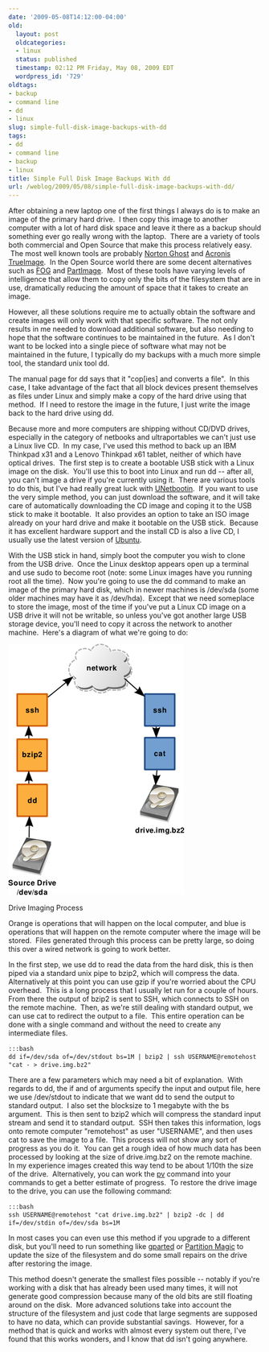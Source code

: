 ```yaml
---
date: '2009-05-08T14:12:00-04:00'
old:
  layout: post
  oldcategories:
  - linux
  status: published
  timestamp: 02:12 PM Friday, May 08, 2009 EDT
  wordpress_id: '729'
oldtags:
- backup
- command line
- dd
- linux
slug: simple-full-disk-image-backups-with-dd
tags:
- dd
- command line
- backup
- linux
title: Simple Full Disk Image Backups With dd
url: /weblog/2009/05/08/simple-full-disk-image-backups-with-dd/
---
```


After obtaining a new laptop one of the first things I always do is to make an image of the primary hard drive.  I then copy this image to another computer with a lot of hard disk space and leave it there as a backup should something ever go really wrong with the laptop.  There are a variety of tools both commercial and Open Source that make this process relatively easy.  The most well known tools are probably [Norton Ghost](http://www.symantec.com/norton/ghost) and [Acronis TrueImage](http://www.acronis.com/).  In the Open Source world there are some decent alternatives such as [FOG](http://www.fogproject.org/) and [PartImage](http://www.partimage.org/).  Most of these tools have varying levels of intelligence that allow them to copy only the bits of the filesystem that are in use, dramatically reducing the amount of space that it takes to create an image.

However, all these solutions require me to actually obtain the software and create images will only work with that specific software. The not only results in me needed to download additional software, but also needing to hope that the software continues to be maintained in the future.  As I don't want to be locked into a single piece of software what may not be maintained in the future, I typically do my backups with a much more simple tool, the standard unix tool dd.

The manual page for dd says that it "cop[ies] and converts a file".  In this case, I take advantage of the fact that all block devices present themselves as files under Linux and simply make a copy of the hard drive using that method.  If I need to restore the image in the future, I just write the image back to the hard drive using dd.

Because more and more computers are shipping without CD/DVD drives, especially in the category of netbooks and ultraportables we can't just use a Linux live CD.  In my case, I've used this method to back up an IBM Thinkpad x31 and a Lenovo Thinkpad x61 tablet, neither of which have optical drives.  The first step is to create a bootable USB stick with a Linux image on the disk.  You'll use this to boot into Linux and run dd -- after all, you can't image a drive if you're currently using it.  There are various tools to do this, but I've had really great luck with [UNetbootin](http://unetbootin.sourceforge.net/).  If you want to use the very simple method, you can just download the software, and it will take care of automatically downloading the CD image and coping it to the USB stick to make it bootable.  It also provides an option to take an ISO image already on your hard drive and make it bootable on the USB stick.  Because it has excellent hardware support and the install CD is also a live CD, I usually use the latest version of [Ubuntu](http://www.ubuntu.com/).

With the USB stick in hand, simply boot the computer you wish to clone from the USB drive.  Once the Linux desktop appears open up a terminal and use sudo to become root (note: some Linux images have you running root all the time).  Now you're going to use the dd command to make an image of the primary hard disk, which in newer machines is /dev/sda (some older machines may have it as /dev/hda).  Except that we need someplace to store the image, most of the time if you've put a Linux CD image on a USB drive it will not be writable, so unless you've got another large USB storage device, you'll need to copy it across the network to another machine.  Here's a diagram of what we're going to do:

<div class="image caption center">
    <img src="/weblog/media/2009/05/dddriveimage.png" alt="Drive Imaging Process">
    <p>Drive Imaging Process</p>
</div>

Orange is operations that will happen on the local computer, and blue is operations that will happen on the remote computer where the image will be stored.  Files generated through this process can be pretty large, so doing this over a wired network is going to work better.

In the first step, we use dd to read the data from the hard disk, this is then piped via a standard unix pipe to bzip2, which will compress the data.  Alternatively at this point you can use gzip if you're worried about the CPU overhead.  This is a long process that I usually let run for a couple of hours.  From there the output of bzip2 is sent to SSH, which connects to SSH on the remote machine.  Then, as we're still dealing with standard output, we can use cat to redirect the output to a file.  This entire operation can be done with a single command and without the need to create any intermediate files.

    :::bash
    dd if=/dev/sda of=/dev/stdout bs=1M | bzip2 | ssh USERNAME@remotehost "cat - > drive.img.bz2"


There are a few parameters which may need a bit of explanation.  With regards to dd, the if and of arguments specify the input and output file, here we use /dev/stdout to indicate that we want dd to send the output to standard output.  I also set the blocksize to 1 megabyte with the bs argument.  This is then sent to bzip2 which will compress the standard input stream and send it to standard output.  SSH then takes this information, logs onto remote computer "remotehost" as user "USERNAME", and then uses cat to save the image to a file.  This process will not show any sort of progress as you do it.  You can get a rough idea of how much data has been processed by looking at the size of drive.img.bz2 on the remote machine.  In my experience images created this way tend to be about 1/10th the size of the drive.  Alternatively, you can work the [pv](http://www.ivarch.com/programs/pv.shtml) command into your commands to get a better estimate of progress.  To restore the drive image to the drive, you can use the following command:

    :::bash
    ssh USERNAME@remotehost "cat drive.img.bz2" | bzip2 -dc | dd if=/dev/stdin of=/dev/sda bs=1M


In most cases you can even use this method if you upgrade to a different disk, but you'll need to run something like [gparted](http://gparted.sourceforge.net/) or [Partition Magic](http://www.symantec.com/norton/partitionmagic) to update the size of the filesystem and do some small repairs on the drive after restoring the image.

This method doesn't generate the smallest files possible -- notably if you're working with a disk that has already been used many times, it will not generate good compression because many of the old bits are still floating around on the disk.  More advanced solutions take into account the structure of the filesystem and just code that large segments are supposed to have no data, which can provide substantial savings.  However, for a method that is quick and works with almost every system out there, I've found that this works wonders, and I know that dd isn't going anywhere.
